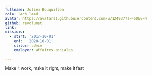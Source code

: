 ```yaml
---
fullname: Julien Bouquillon
role: Tech lead
avatar: https://avatars1.githubusercontent.com/u/124937?s=460&v=4
github: revolunet
link:
missions:
  - start: '2017-10-01'
    end:  '2020-10-01'
    status: admin
    employer: affaires-sociales

---
```


Make it work, make it right, make it fast
